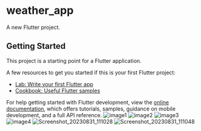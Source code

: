 # weather_app

A new Flutter project.

## Getting Started

This project is a starting point for a Flutter application.

A few resources to get you started if this is your first Flutter project:

- [Lab: Write your first Flutter app](https://docs.flutter.dev/get-started/codelab)
- [Cookbook: Useful Flutter samples](https://docs.flutter.dev/cookbook)

For help getting started with Flutter development, view the
[online documentation](https://docs.flutter.dev/), which offers tutorials,
samples, guidance on mobile development, and a full API reference.
![image1](https://github.com/NeelManiya25/Adv_Flutter_Weather_App/assets/131368162/685bdd15-4c71-4cba-9b5f-285db14a3187)
![image2](https://github.com/NeelManiya25/Adv_Flutter_Weather_App/assets/131368162/2487b308-3e7e-43d5-922e-57108797cfd0)
![image3](https://github.com/NeelManiya25/Adv_Flutter_Weather_App/assets/131368162/8cc1b692-48a7-4762-805c-9253dab846b6)
![image4](https://github.com/NeelManiya25/Adv_Flutter_Weather_App/assets/131368162/e4e0311b-0e86-4a40-b6f2-f1e3b192aefe)
![Screenshot_20230831_111028](https://github.com/NeelManiya25/Adv_Flutter_Weather_App/assets/131368162/c8f94f20-40b7-4edd-8fb5-370929b91b52)
![Screenshot_20230831_111048](https://github.com/NeelManiya25/Adv_Flutter_Weather_App/assets/131368162/be8b0d6d-42b8-4e38-826a-48ee33cebe42)





